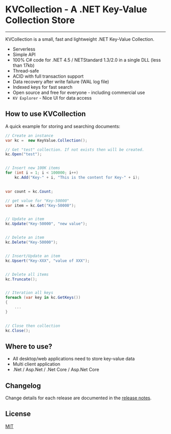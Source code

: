 # KVCollection - A .NET Key-Value Collection Store


---

KVCollection is a small, fast and lightweight .NET Key-Value Collection. 

- Serverless
- Simple API
- 100% C# code for .NET 4.5 / NETStandard 1.3/2.0 in a single DLL (less than 17kb)
- Thread-safe
- ACID with full transaction support
- Data recovery after write failure (WAL log file)
- Indexed keys for fast search
- Open source and free for everyone - including commercial use
- `KV Explorer` - Nice UI for data access

## How to use KVCollection

A quick example for storing and searching documents:

```C#
// Create an instance
var kc =  new KeyValue.Collection();

// Get "test" collection. If not exists then will be created.
kc.Open("test");


// Insert new 100K items
for (int i = 1; i < 100000; i++)
    kc.Add("Key-" + i, "This is the content for Key-" + i);

    
var count = kc.Count;

// get value for "Key-50000"
var item = kc.Get("Key-50000");


// Update an item
kc.Update("Key-50000", "new value");


// Delete an item
kc.Delete("Key-50000");


// Insert/Update an item
kc.Upsert("Key-XXX", "value of XXX");


// Delete all items
kc.Truncate();


// Iteration all keys
foreach (var key in kc.GetKeys())
{
    ...
}
    

// Close then collection
kc.Close();
```


## Where to use?

- All desktop/web applications need to store key-value data
- Multi client application
- .Net / Asp.Net / .Net Core / Asp.Net Core


## Changelog

Change details for each release are documented in the [release notes](https://github.com/Rubic-Solutions/KVCollection/releases).


## License

[MIT](http://opensource.org/licenses/MIT)
